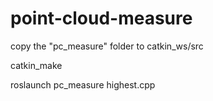 # point-cloud-measure

copy the "pc_measure" folder to catkin_ws/src

catkin_make 

roslaunch pc_measure highest.cpp
